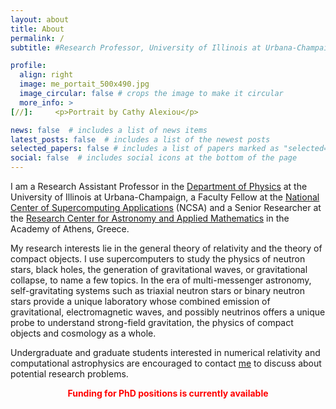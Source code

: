 ```yaml
---
layout: about
title: About
permalink: /
subtitle: #Research Professor, University of Illinois at Urbana-Champaign

profile:
  align: right
  image: me_portait_500x490.jpg
  image_circular: false # crops the image to make it circular
  more_info: >
[//]:     <p>Portrait by Cathy Alexiou</p>

news: false  # includes a list of news items
latest_posts: false  # includes a list of the newest posts
selected_papers: false # includes a list of papers marked as "selected={true}"
social: false  # includes social icons at the bottom of the page
---
```



I am a Research Assistant Professor in the [Department of Physics](https://physics.illinois.edu/) at 
the University of Illinois at Urbana-Champaign, a Faculty Fellow at 
the [National Center of Supercomputing Applications](https://www.ncsa.illinois.edu/) (NCSA) and a 
Senior Researcher at the [Research Center for Astronomy and Applied Mathematics](http://astro.academyofathens.gr/) 
in the  Academy of Athens, Greece.   

My research interests lie in the general theory of relativity and the theory of
compact objects. I use supercomputers to study the physics of neutron stars,
black holes, the generation of gravitational waves, or gravitational collapse,
to name a few topics.  In the era of multi-messenger astronomy,
self-gravitating systems such as triaxial neutron stars or binary neutron stars
 provide a unique laboratory whose combined emission of
gravitational, electromagnetic waves, and possibly neutrinos offers a unique
probe to understand strong-field gravitation, the physics of compact objects
and cosmology as a whole.   

Undergraduate and graduate students interested in numerical relativity and
computational astrophysics are encouraged to contact 
[me](mailto:tsokaros@illinois.edu) to discuss about potential research problems. 

<font color="red"> $$\textbf{Funding for PhD positions is currently available}$$ </font>

